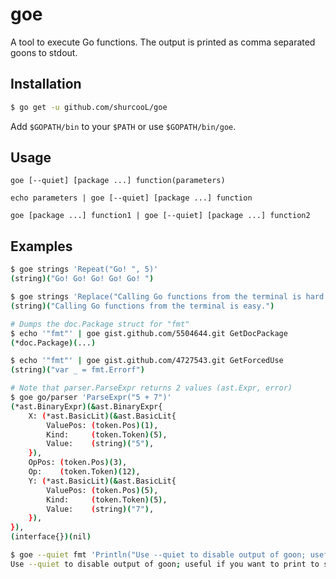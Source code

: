 goe
===

A tool to execute Go functions. The output is printed as comma separated goons to stdout.

Installation
------------
```bash
$ go get -u github.com/shurcooL/goe
```

Add `$GOPATH/bin` to your `$PATH` or use `$GOPATH/bin/goe`.

Usage
-----
```
goe [--quiet] [package ...] function(parameters)

echo parameters | goe [--quiet] [package ...] function

goe [package ...] function1 | goe [--quiet] [package ...] function2
```

Examples
--------
```bash
$ goe strings 'Repeat("Go! ", 5)'
(string)("Go! Go! Go! Go! Go! ")

$ goe strings 'Replace("Calling Go functions from the terminal is hard.", "hard", "easy", -1)'
(string)("Calling Go functions from the terminal is easy.")

# Dumps the doc.Package struct for "fmt"
$ echo '"fmt"' | goe gist.github.com/5504644.git GetDocPackage
(*doc.Package)(...)

$ echo '"fmt"' | goe gist.github.com/4727543.git GetForcedUse
(string)("var _ = fmt.Errorf")

# Note that parser.ParseExpr returns 2 values (ast.Expr, error)
$ goe go/parser 'ParseExpr("5 + 7")'
(*ast.BinaryExpr)(&ast.BinaryExpr{
	X: (*ast.BasicLit)(&ast.BasicLit{
		ValuePos: (token.Pos)(1),
		Kind:     (token.Token)(5),
		Value:    (string)("5"),
	}),
	OpPos: (token.Pos)(3),
	Op:    (token.Token)(12),
	Y: (*ast.BasicLit)(&ast.BasicLit{
		ValuePos: (token.Pos)(5),
		Kind:     (token.Token)(5),
		Value:    (string)("7"),
	}),
}),
(interface{})(nil)

$ goe --quiet fmt 'Println("Use --quiet to disable output of goon; useful if you want to print to stdout.")'
Use --quiet to disable output of goon; useful if you want to print to stdout.
```
